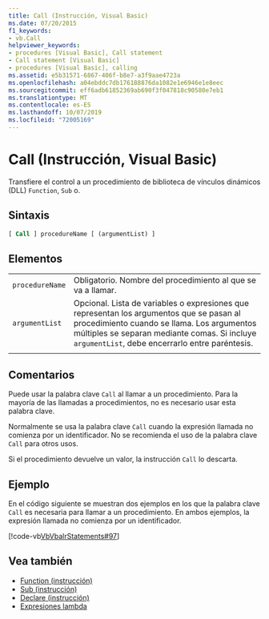 ```yaml
---
title: Call (Instrucción, Visual Basic)
ms.date: 07/20/2015
f1_keywords:
- vb.Call
helpviewer_keywords:
- procedures [Visual Basic], Call statement
- Call statement [Visual Basic]
- procedures [Visual Basic], calling
ms.assetid: e5b31571-6867-406f-b8e7-a3f9aae4723a
ms.openlocfilehash: a04ebddc7db176188876da1082e1e6946e1e8eec
ms.sourcegitcommit: eff6adb61852369ab690f3f047818c90580e7eb1
ms.translationtype: MT
ms.contentlocale: es-ES
ms.lasthandoff: 10/07/2019
ms.locfileid: "72005169"
---
```

# <a name="call-statement-visual-basic"></a>Call (Instrucción, Visual Basic)

Transfiere el control a un procedimiento de biblioteca de vínculos dinámicos (DLL) `Function`, `Sub` o.  
  
## <a name="syntax"></a>Sintaxis  
  
```vb  
[ Call ] procedureName [ (argumentList) ]  
```  
  
## <a name="parts"></a>Elementos  

|||
|---|---|
|`procedureName`|Obligatorio. Nombre del procedimiento al que se va a llamar.|
|`argumentList`|Opcional. Lista de variables o expresiones que representan los argumentos que se pasan al procedimiento cuando se llama. Los argumentos múltiples se separan mediante comas. Si incluye `argumentList`, debe encerrarlo entre paréntesis.|
|||
  
## <a name="remarks"></a>Comentarios

 Puede usar la palabra clave `Call` al llamar a un procedimiento. Para la mayoría de las llamadas a procedimientos, no es necesario usar esta palabra clave.

 Normalmente se usa la palabra clave `Call` cuando la expresión llamada no comienza por un identificador. No se recomienda el uso de la palabra clave `Call` para otros usos.

 Si el procedimiento devuelve un valor, la instrucción `Call` lo descarta.

## <a name="example"></a>Ejemplo

 En el código siguiente se muestran dos ejemplos en los que la palabra clave `Call` es necesaria para llamar a un procedimiento. En ambos ejemplos, la expresión llamada no comienza por un identificador.

 [!code-vb[VbVbalrStatements#97](~/samples/snippets/visualbasic/VS_Snippets_VBCSharp/VbVbalrStatements/VB/Class1.vb#97)]  
  
## <a name="see-also"></a>Vea también

- [Function (instrucción)](function-statement.md)
- [Sub (instrucción)](sub-statement.md)
- [Declare (instrucción)](declare-statement.md)
- [Expresiones lambda](../../programming-guide/language-features/procedures/lambda-expressions.md)
